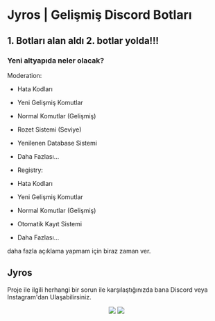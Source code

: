 # Jyros | Gelişmiş Discord Botları

## 1. Botları alan aldı 2. botlar yolda!!!

### Yeni altyapıda neler olacak?

Moderation:

* Hata Kodları
* Yeni Gelişmiş Komutlar
* Normal Komutlar (Gelişmiş)
* Rozet Sistemi (Seviye)
* Yenilenen Database Sistemi
* Daha Fazlası...

* Registry:

* Hata Kodları
* Yeni Gelişmiş Komutlar
* Normal Komutlar (Gelişmiş)
* Otomatik Kayıt Sistemi
* Daha Fazlası...

daha fazla açıklama yapmam için biraz zaman ver.

## Jyros 

Proje ile ilgili herhangi bir sorun ile karşılaştığınızda bana Discord veya Instagram'dan Ulaşabilirsiniz.

<p align="center">
 <a href="https://discord.com/users/796032235085627422" target"blank_"><img src="https://img.shields.io/badge/Discord%20-7289DA.svg?&style=for-the-badge&logo=discord&logoColor=white"></a>
 <a href="https://www.instagram.com/jyros1/" target"blank_"><img src="https://img.shields.io/badge/INSTAGRAM%20-DC3175.svg?&style=for-the-badge&logo=instagram&logoColor=white"></a>

